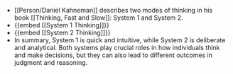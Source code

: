 - [[Person/Daniel Kahneman]] describes two modes of thinking in his book [[Thinking, Fast and Slow]]: System 1 and System 2.
- {{embed [[System 1 Thinking]]}}
- {{embed [[System 2 Thinking]]}}
- In summary, System 1 is quick and intuitive, while System 2 is deliberate and analytical. Both systems play crucial roles in how individuals think and make decisions, but they can also lead to different outcomes in judgment and reasoning.